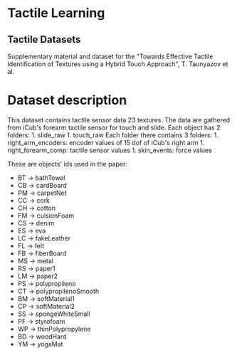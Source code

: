 # Tactile Learning #


## Tactile Datasets ##
Supplementary material and dataset for the "Towards Effective Tactile Identification of Textures using a Hybrid Touch Approach", T. Taunyazov et al.

# Dataset description #
This dataset contains tactile sensor data 23 textures. The data are gathered from iCub's forearm tactile sensor for touch and slide.
Each object has 2 folders:
	1. slide_raw
	1. touch_raw
Each folder there contains 3 folders:
	1. right_arm_encoders: encoder values of 15 dof of iCub's right arm
	1. right_forearm_comp: tactile sensor values
	1. skin_events: force values

These are objects' ids used in the paper:

- BT -> bathTowel
- CB -> cardBoard
- PM -> carpetNet
- CC -> cork
- CH -> cotton
- FM -> cuisionFoam
- CS -> denim
- ES -> eva
- LC -> fakeLeather
- FL -> felt
- FB -> fiberBoard
- MS -> metal
- RS -> paper1
- LM -> paper2
- PS -> polypropileno
- CT -> polypropilenoSmooth
- BM -> softMaterial1
- CP -> softMaterial2
- SS -> spongeWhiteSmall
- PF -> styrofoam
- WP -> thinPolypropylene
- BD -> woodHard
- YM -> yogaMat
